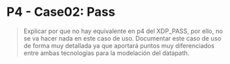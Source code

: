 # P4 - Case02: Pass

> Explicar por que no hay equivalente en p4 del XDP_PASS, por ello, no se va hacer nada en este caso de uso. Documentar este caso de uso de forma muy detallada ya que aportará puntos muy diferenciados entre ambas tecnologías para la modelación del datapath.

